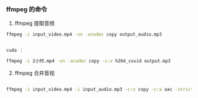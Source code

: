 ### ffmpeg 的命令  



1. ffmpeg 提取音频 

<!-- 注意这两条命令可能音频文件可能为mp3 aac等不同格式 ，实际应用可能需要统一转mp3 -->
``` bash
ffmpeg -i input_video.mp4 -vn -acodec copy output_audio.mp3


cuda ： 

ffmpeg -i 2小时.mp4 -vn -acodec copy -c:v h264_cuvid output.mp3 

```

2. ffmpeg 合并音视
``` bash

ffmpeg -i input_video.mp4 -i input_audio.mp3 -c:v copy -c:a aac -strict experimental output_video.mp4

```